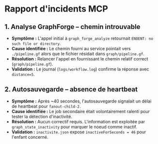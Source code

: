 # Rapport d'incidents MCP

## 1. Analyse GraphForge – chemin introuvable
- **Symptôme :** L'appel initial à `graph_forge_analyze` retournait `ENOENT: no such file or directory`.
- **Cause identifiée :** Le chemin fourni au service pointait vers `./pipeline.gf` alors que le fichier résidait dans `graph/pipeline.gf`.
- **Résolution :** Relancer l'appel en fournissant le chemin relatif correct (`graph/pipeline.gf`).
- **Validation :** Le journal (`logs/workflow.log`) confirme la réponse avec `distance=5`.

## 2. Autosauvegarde – absence de heartbeat
- **Symptôme :** Après ~40 secondes, l'autosauvegarde signalait un délai de heartbeat pour `fanout-child-2`.
- **Cause identifiée :** Le job secondaire était volontairement ralenti pour tester la détection d'inactivité.
- **Résolution :** Aucun correctif requis. L'information est exploitée par `graph_state_inactivity` pour marquer le noeud comme inactif.
- **Validation :** `inactivite.json` expose `inactiveForSeconds = 46` pour l'enfant concerné.
